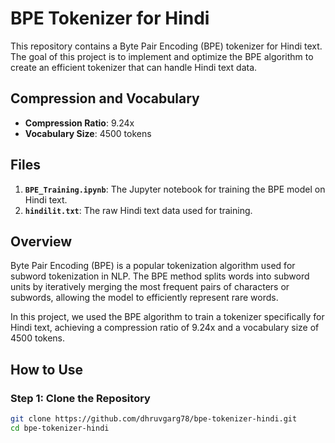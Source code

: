# BPE Tokenizer for Hindi

This repository contains a Byte Pair Encoding (BPE) tokenizer for Hindi text. The goal of this project is to implement and optimize the BPE algorithm to create an efficient tokenizer that can handle Hindi text data.

## Compression and Vocabulary

- **Compression Ratio**: 9.24x
- **Vocabulary Size**: 4500 tokens

## Files

1. **`BPE_Training.ipynb`**: The Jupyter notebook for training the BPE model on Hindi text.
2. **`hindilit.txt`**: The raw Hindi text data used for training.

## Overview

Byte Pair Encoding (BPE) is a popular tokenization algorithm used for subword tokenization in NLP. The BPE method splits words into subword units by iteratively merging the most frequent pairs of characters or subwords, allowing the model to efficiently represent rare words.

In this project, we used the BPE algorithm to train a tokenizer specifically for Hindi text, achieving a compression ratio of 9.24x and a vocabulary size of 4500 tokens.

## How to Use

### Step 1: Clone the Repository
```bash
git clone https://github.com/dhruvgarg78/bpe-tokenizer-hindi.git
cd bpe-tokenizer-hindi
